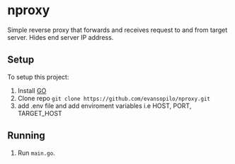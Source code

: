 # nproxy
Simple reverse proxy that forwards and receives request to and from target server.
Hides end server IP address.

## Setup
To setup this project:

1. Install [GO](https://golang.org/doc/install)
2. Clone repo `git clone https://github.com/evansopilo/nproxy.git`
3. add .env file and add enviroment variables i.e HOST, PORT, TARGET_HOST

## Running
1. Run `main.go`.
